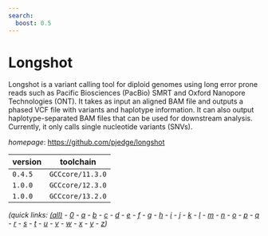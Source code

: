 ```yaml
---
search:
  boost: 0.5
---
```

# Longshot

Longshot is a variant calling tool for diploid genomes using long error prone reads such as Pacific  Biosciences (PacBio) SMRT and Oxford Nanopore Technologies (ONT). It takes as input an aligned BAM file and outputs  a phased VCF file with variants and haplotype information. It can also output haplotype-separated BAM files that can  be used for downstream analysis. Currently, it only calls single nucleotide variants (SNVs).

*homepage*: <https://github.com/pjedge/longshot>

version | toolchain
--------|----------
``0.4.5`` | ``GCCcore/11.3.0``
``1.0.0`` | ``GCCcore/12.3.0``
``1.0.0`` | ``GCCcore/13.2.0``


*(quick links: [(all)](../index.md) - [0](../0/index.md) - [a](../a/index.md) - [b](../b/index.md) - [c](../c/index.md) - [d](../d/index.md) - [e](../e/index.md) - [f](../f/index.md) - [g](../g/index.md) - [h](../h/index.md) - [i](../i/index.md) - [j](../j/index.md) - [k](../k/index.md) - [l](../l/index.md) - [m](../m/index.md) - [n](../n/index.md) - [o](../o/index.md) - [p](../p/index.md) - [q](../q/index.md) - [r](../r/index.md) - [s](../s/index.md) - [t](../t/index.md) - [u](../u/index.md) - [v](../v/index.md) - [w](../w/index.md) - [x](../x/index.md) - [y](../y/index.md) - [z](../z/index.md))*

